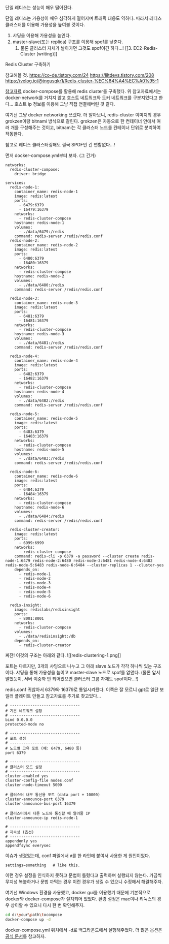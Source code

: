 단일 레디스는 성능이 매우 떨어진다.

단일 레디스는 가용성이 매우 심각하게 떨어지며 트래픽 대응도 약하다.
따라서 레디스 클러스터를 이용해 가용성을 높여볼 것이다.

1. 샤딩을 이용해 가용성을 높인다.
2. master-slave(또는 replica) 구조를 이용해 spof를 낮춘다.
	1. 물론 클러스터 자체가 날아가면 그것도 spof이긴 하다...!
[[3. EC2-Redis-Cluster (writing)]]

Redis Cluster 구축하기

참고해볼 것.
https://co-de.tistory.com/24
https://liltdevs.tistory.com/208
https://velog.io/@tngusqkr1/Redis-cluster-%EC%84%A4%EC%A0%95-1

[참고자료](https://velog.io/@pjh612/Docker-compose%EB%A1%9C-Redis-cluster-%EA%B5%AC%EC%84%B1%ED%95%98%EA%B8%B0-%EB%8F%84%EC%BB%A4-%EC%99%B8%EB%B6%80%EC%97%90%EC%84%9C-%EC%A0%91%EC%86%8D-%ED%8A%B8%EB%9F%AC%EB%B8%94-%EC%8A%88%ED%8C%85)
docker-compose를 활용해 redis cluster를 구축했다.
위 참고자료에서는 docker-network를 거치지 않고 호스트 네트워크와 도커 네트워크를 구분지었다고 한다...
호스트 ip 정보를 이용해 그냥 직접 연결해버린 것 같다.

여기선 그냥 docker networking 쓰겠다.
더 알아보니, redis-cluster 이미지의 경우 grokzen이랑 bitnami 방식으로 갈린다.
grokzen은 자동으로 한 컨테이너 안에서 여러 개를 구성해주는 것이고, bitnami는 각 클러스터 노드를 컨테이너 단위로 분리하여 작동한다.

참고로 레디스 클러스터링해도 결국 SPOF인 건 변함없다...!

먼저 docker-compose.yml부터 보자. (그 긴거)
```
networks:
  redis-cluster-compose:
    driver: bridge

services:
  redis-node-1:
    container_name: redis-node-1
    image: redis:latest
    ports:
      - 6479:6379
      - 16479:16379
    networks:
      - redis-cluster-compose
    hostname: redis-node-1
    volumes:
      - ./data/6479:/redis
    command: redis-server /redis/redis.conf
  redis-node-2:
    container_name: redis-node-2
    image: redis:latest
    ports:
      - 6480:6379
      - 16480:16379
    networks:
      - redis-cluster-compose
    hostname: redis-node-2
    volumes:
      - ./data/6480:/redis
    command: redis-server /redis/redis.conf

  redis-node-3:
    container_name: redis-node-3
    image: redis:latest
    ports:
      - 6481:6379
      - 16481:16379
    networks:
      - redis-cluster-compose
    hostname: redis-node-3
    volumes:
      - ./data/6481:/redis
    command: redis-server /redis/redis.conf

  redis-node-4:
    container_name: redis-node-4
    image: redis:latest
    ports:
      - 6482:6379
      - 16482:16379
    networks:
      - redis-cluster-compose
    hostname: redis-node-4
    volumes:
      - ./data/6482:/redis
    command: redis-server /redis/redis.conf

  redis-node-5:
    container_name: redis-node-5
    image: redis:latest
    ports:
      - 6483:6379
      - 16483:16379
    networks:
      - redis-cluster-compose
    hostname: redis-node-5
    volumes:
      - ./data/6483:/redis
    command: redis-server /redis/redis.conf

  redis-node-6:
    container_name: redis-node-6
    image: redis:latest
    ports:
      - 6484:6379
      - 16484:16379
    networks:
      - redis-cluster-compose
    hostname: redis-node-6
    volumes:
      - ./data/6484:/redis
    command: redis-server /redis/redis.conf

  redis-cluster-creator:
    image: redis:latest
    ports:
      - 6999:6999
    networks:
      - redis-cluster-compose
    command: redis-cli -p 6379 -a password --cluster create redis-node-1:6479 redis-node-2:6480 redis-node-3:6481 redis-node-4:6482 redis-node-5:6483 redis-node-6:6484 --cluster-replicas 1 --cluster-yes
    depends_on:
      - redis-node-1
      - redis-node-2
      - redis-node-3
      - redis-node-4
      - redis-node-5
      - redis-node-6

  redis-insight:
    image: redislabs/redisinsight
    ports:
      - 8001:8001
    networks:
      - redis-cluster-compose
    volumes:
      - ./data/redisinsight:/db
    depends_on:
      - redis-cluster-creator
```

짜잔! 이것의 구조는 아래와 같다.
![[redis-clustering-1.png]]

포트는 다르지만, 3개의 샤딩으로 나누고 그 아래 slave 노드가 각각 하나씩 있는 구조이다. 샤딩을 통해 가용성을 높이고 master-slave 노드로 spof를 없앤다. (물론 앞서 말했듯이, 서버 이중화 안 되어있으면 클러스터 그룹 자체도 spof이다...!)

redis.conf
귀찮아서 6379와 16379로 통일시켜줬다.
이쪽은 잘 모르니 gpt로 일단 보일러 플레이트 만들고 참고자료를 추가로 찾고있다...
```
# -------------------------------
# 기본 네트워크 설정
# -------------------------------
bind 0.0.0.0
protected-mode no

# -------------------------------
# 포트 설정
# -------------------------------
# 노드별 고유 포트 (예: 6479, 6480 등)
port 6379                     

# -------------------------------
# 클러스터 모드 설정
# -------------------------------
cluster-enabled yes
cluster-config-file nodes.conf
cluster-node-timeout 5000

# 클러스터 내부 통신용 포트 (data port + 10000)
cluster-announce-port 6379
cluster-announce-bus-port 16379

# 클러스터에서 다른 노드와 통신할 때 알려줄 IP
cluster-announce-ip redis-node-1

# -------------------------------
# 지속성 (옵션)
# -------------------------------
appendonly yes
appendfsync everysec
```

이슈가 생겼었는데, conf 파일에서 `#`를 한 라인에 붙여서 사용한 게 원인이었다.
```
settings=something   # like this.
```
이런 경우 설정을 인식하지 못하고 문법이 틀렸다고 출력하며 실행되지 않는다. 가끔씩 무지성 복붙하거나 문법 까먹는 경우 이런 경우가 생길 수 있으니 수정해서 해결해주자.

여기선 Windows 환경을 사용했고, docker gui를 이용했기 때문에 기본적으로 docker와 docker-compose가 설치되어 있었다. 환경 설정은 mac이나 리눅스의 경우 상이할 수 있으니 다시 한 번 확인해주자.

```bash
cd d:\your\path\tocompose
docker-compose up -d
```
docker-compose.yml 위치에서 -d로 백그라운드에서 실행해주었다.
더 많은 옵션은 [공식 문서](https://docs.docker.com/reference/cli/docker/compose/up/)를 참고하자.


